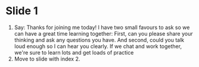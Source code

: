# Slide 1

1. Say: Thanks for joining me today! I have two small favours to ask so we can have a great time learning together: First, can you please share your thinking and ask any questions you have. And second, could you talk loud enough so I can hear you clearly. If we chat and work together, we\'re sure to learn lots and get loads of practice
2. Move to slide with index 2.
